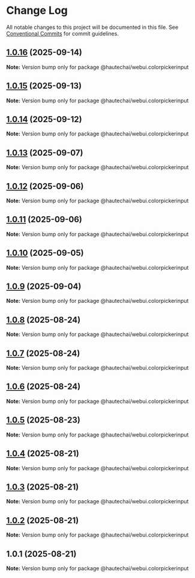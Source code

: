 # Change Log

All notable changes to this project will be documented in this file.
See [Conventional Commits](https://conventionalcommits.org) for commit guidelines.

## [1.0.16](https://github.com/HautechAI/webui/compare/@hautechai/webui.colorpickerinput@1.0.15...@hautechai/webui.colorpickerinput@1.0.16) (2025-09-14)

**Note:** Version bump only for package @hautechai/webui.colorpickerinput

## [1.0.15](https://github.com/HautechAI/webui/compare/@hautechai/webui.colorpickerinput@1.0.14...@hautechai/webui.colorpickerinput@1.0.15) (2025-09-13)

**Note:** Version bump only for package @hautechai/webui.colorpickerinput

## [1.0.14](https://github.com/HautechAI/webui/compare/@hautechai/webui.colorpickerinput@1.0.13...@hautechai/webui.colorpickerinput@1.0.14) (2025-09-12)

**Note:** Version bump only for package @hautechai/webui.colorpickerinput

## [1.0.13](https://github.com/HautechAI/webui/compare/@hautechai/webui.colorpickerinput@1.0.12...@hautechai/webui.colorpickerinput@1.0.13) (2025-09-07)

**Note:** Version bump only for package @hautechai/webui.colorpickerinput

## [1.0.12](https://github.com/HautechAI/webui/compare/@hautechai/webui.colorpickerinput@1.0.11...@hautechai/webui.colorpickerinput@1.0.12) (2025-09-06)

**Note:** Version bump only for package @hautechai/webui.colorpickerinput

## [1.0.11](https://github.com/HautechAI/webui/compare/@hautechai/webui.colorpickerinput@1.0.10...@hautechai/webui.colorpickerinput@1.0.11) (2025-09-06)

**Note:** Version bump only for package @hautechai/webui.colorpickerinput

## [1.0.10](https://github.com/HautechAI/webui/compare/@hautechai/webui.colorpickerinput@1.0.9...@hautechai/webui.colorpickerinput@1.0.10) (2025-09-05)

**Note:** Version bump only for package @hautechai/webui.colorpickerinput

## [1.0.9](https://github.com/HautechAI/webui/compare/@hautechai/webui.colorpickerinput@1.0.8...@hautechai/webui.colorpickerinput@1.0.9) (2025-09-04)

**Note:** Version bump only for package @hautechai/webui.colorpickerinput

## [1.0.8](https://github.com/HautechAI/webui/compare/@hautechai/webui.colorpickerinput@1.0.7...@hautechai/webui.colorpickerinput@1.0.8) (2025-08-24)

**Note:** Version bump only for package @hautechai/webui.colorpickerinput

## [1.0.7](https://github.com/HautechAI/webui/compare/@hautechai/webui.colorpickerinput@1.0.6...@hautechai/webui.colorpickerinput@1.0.7) (2025-08-24)

**Note:** Version bump only for package @hautechai/webui.colorpickerinput

## [1.0.6](https://github.com/HautechAI/webui/compare/@hautechai/webui.colorpickerinput@1.0.5...@hautechai/webui.colorpickerinput@1.0.6) (2025-08-24)

**Note:** Version bump only for package @hautechai/webui.colorpickerinput

## [1.0.5](https://github.com/HautechAI/webui/compare/@hautechai/webui.colorpickerinput@1.0.4...@hautechai/webui.colorpickerinput@1.0.5) (2025-08-23)

**Note:** Version bump only for package @hautechai/webui.colorpickerinput

## [1.0.4](https://github.com/HautechAI/webui/compare/@hautechai/webui.colorpickerinput@1.0.3...@hautechai/webui.colorpickerinput@1.0.4) (2025-08-21)

**Note:** Version bump only for package @hautechai/webui.colorpickerinput

## [1.0.3](https://github.com/HautechAI/webui/compare/@hautechai/webui.colorpickerinput@1.0.2...@hautechai/webui.colorpickerinput@1.0.3) (2025-08-21)

**Note:** Version bump only for package @hautechai/webui.colorpickerinput

## [1.0.2](https://github.com/HautechAI/webui/compare/@hautechai/webui.colorpickerinput@1.0.1...@hautechai/webui.colorpickerinput@1.0.2) (2025-08-21)

**Note:** Version bump only for package @hautechai/webui.colorpickerinput

## 1.0.1 (2025-08-21)

**Note:** Version bump only for package @hautechai/webui.colorpickerinput
